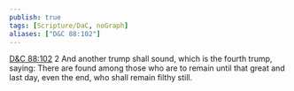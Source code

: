 ```yaml
---
publish: true
tags: [Scripture/DaC, noGraph]
aliases: ["D&C 88:102"]
---
```

[D&C 88:102](https://churchofjesuschrist.org/study/scriptures/dc-testament/dc/88?lang=eng&id=p102#p102) 2 And another trump shall sound, which is the fourth trump, saying: There are found among those who are to remain until that great and last day, even the end, who shall remain filthy still.
